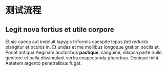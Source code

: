 # 测试流程

## Legit nova fortius et utile corpore

Et sic caeca aut indoluit Iapygis triformis caespite lepus *fati reducto*
plangitur et oculos in. Et undas et me mollibus longoque gratior, sociis et.
Ponat antiqua Aeginam auctoribus **pactique**, sanguine, dilapsa parte nullo
genitore et bella dissimulant verba exspectanda pharetras. Denique mihi. Aetatem
argento penetralibus fugat.
